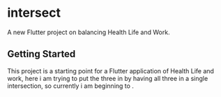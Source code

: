 # intersect

A new Flutter project on balancing Health Life and Work.

## Getting Started

This project is a starting point for a Flutter application of Health Life and work, here i am trying to put the three 
in by having all three in a single intersection, so currently i am beginning to .

